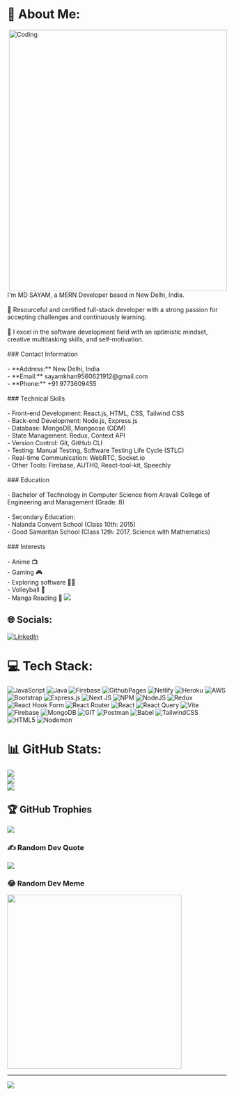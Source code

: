 
# 💫 About Me:
<img align="right" alt="Coding" width="500" height="600" src="https://camo.githubusercontent.com/cae12fddd9d6982901d82580bdf321d81fb299141098ca1c2d4891870827bf17/68747470733a2f2f6d69726f2e6d656469756d2e636f6d2f6d61782f313336302f302a37513379765349765f7430696f4a2d5a2e676966"/>
I'm MD SAYAM, a MERN Developer based in New Delhi, India. <br><br>🌟 Resourceful and certified full-stack developer with a strong passion for accepting challenges and continuously learning.<br><br>🚀 I excel in the software development field with an optimistic mindset, creative multitasking skills, and self-motivation.<br><br>### Contact Information<br><br>- **Address:** New Delhi, India<br>- **Email:** sayamkhan9560621912@gmail.com<br>- **Phone:** +91 9773609455<br><br>### Technical Skills<br><br>- Front-end Development: React.js, HTML, CSS, Tailwind CSS<br>- Back-end Development: Node.js, Express.js<br>- Database: MongoDB, Mongoose (ODM)<br>- State Management: Redux, Context API<br>- Version Control: Git, GitHub CLI<br>- Testing: Manual Testing, Software Testing Life Cycle (STLC)<br>- Real-time Communication: WebRTC, Socket.io<br>- Other Tools: Firebase, AUTH0, React-tool-kit, Speechly<br><br>### Education<br><br>- Bachelor of Technology in Computer Science from Aravali College of Engineering and Management (Grade: 8)<br><br>- Secondary Education: <br>  - Nalanda Convent School (Class 10th: 2015)<br>  - Good Samaritan School (Class 12th: 2017, Science with Mathematics)<br><br>### Interests<br><br>- Anime 📺<br>- Gaming 🎮<br>- Exploring software 🧑‍💻<br>- Volleyball 🏐<br>- Manga Reading 📘
<img src = "https://mir-s3-cdn-cf.behance.net/project_modules/fs/54b6c068097599.5b50bca476b9b.gif"/>

## 🌐 Socials:
[![LinkedIn](https://img.shields.io/badge/LinkedIn-%230077B5.svg?logo=linkedin&logoColor=white)](https://linkedin.com/in/md-sayam) 

# 💻 Tech Stack:
![JavaScript](https://img.shields.io/badge/javascript-%23323330.svg?style=for-the-badge&logo=javascript&logoColor=%23F7DF1E) ![Java](https://img.shields.io/badge/java-%23ED8B00.svg?style=for-the-badge&logo=openjdk&logoColor=white) ![Firebase](https://img.shields.io/badge/firebase-%23039BE5.svg?style=for-the-badge&logo=firebase) ![GithubPages](https://img.shields.io/badge/github%20pages-121013?style=for-the-badge&logo=github&logoColor=white) ![Netlify](https://img.shields.io/badge/netlify-%23000000.svg?style=for-the-badge&logo=netlify&logoColor=#00C7B7) ![Heroku](https://img.shields.io/badge/heroku-%23430098.svg?style=for-the-badge&logo=heroku&logoColor=white) ![AWS](https://img.shields.io/badge/AWS-%23FF9900.svg?style=for-the-badge&logo=amazon-aws&logoColor=white) ![Bootstrap](https://img.shields.io/badge/bootstrap-%238511FA.svg?style=for-the-badge&logo=bootstrap&logoColor=white) ![Express.js](https://img.shields.io/badge/express.js-%23404d59.svg?style=for-the-badge&logo=express&logoColor=%2361DAFB) ![Next JS](https://img.shields.io/badge/Next-black?style=for-the-badge&logo=next.js&logoColor=white) ![NPM](https://img.shields.io/badge/NPM-%23CB3837.svg?style=for-the-badge&logo=npm&logoColor=white) ![NodeJS](https://img.shields.io/badge/node.js-6DA55F?style=for-the-badge&logo=node.js&logoColor=white) ![Redux](https://img.shields.io/badge/redux-%23593d88.svg?style=for-the-badge&logo=redux&logoColor=white) ![React Hook Form](https://img.shields.io/badge/React%20Hook%20Form-%23EC5990.svg?style=for-the-badge&logo=reacthookform&logoColor=white) ![React Router](https://img.shields.io/badge/React_Router-CA4245?style=for-the-badge&logo=react-router&logoColor=white) ![React](https://img.shields.io/badge/react-%2320232a.svg?style=for-the-badge&logo=react&logoColor=%2361DAFB) ![React Query](https://img.shields.io/badge/-React%20Query-FF4154?style=for-the-badge&logo=react%20query&logoColor=white) ![Vite](https://img.shields.io/badge/vite-%23646CFF.svg?style=for-the-badge&logo=vite&logoColor=white) ![Firebase](https://img.shields.io/badge/Firebase-039BE5?style=for-the-badge&logo=Firebase&logoColor=white) ![MongoDB](https://img.shields.io/badge/MongoDB-%234ea94b.svg?style=for-the-badge&logo=mongodb&logoColor=white) ![GIT](https://img.shields.io/badge/Git-fc6d26?style=for-the-badge&logo=git&logoColor=white) ![Postman](https://img.shields.io/badge/Postman-FF6C37?style=for-the-badge&logo=postman&logoColor=white) ![Babel](https://img.shields.io/badge/Babel-F9DC3e?style=for-the-badge&logo=babel&logoColor=black) ![TailwindCSS](https://img.shields.io/badge/tailwindcss-%2338B2AC.svg?style=for-the-badge&logo=tailwind-css&logoColor=white) ![HTML5](https://img.shields.io/badge/html5-%23E34F26.svg?style=for-the-badge&logo=html5&logoColor=white) ![Nodemon](https://img.shields.io/badge/NODEMON-%23323330.svg?style=for-the-badge&logo=nodemon&logoColor=%BBDEAD)
# 📊 GitHub Stats:
![](https://github-readme-stats.vercel.app/api?username=sayam9901&theme=radical&hide_border=true&include_all_commits=true&count_private=true)<br/>
![](https://github-readme-streak-stats.herokuapp.com/?user=sayam9901&theme=radical&hide_border=true)<br/>
![](https://github-readme-stats.vercel.app/api/top-langs/?username=sayam9901&theme=radical&hide_border=true&include_all_commits=true&count_private=true&layout=compact)

## 🏆 GitHub Trophies
![](https://github-profile-trophy.vercel.app/?username=sayam9901&theme=radical&no-frame=false&no-bg=true&margin-w=4)

### ✍️ Random Dev Quote
![](https://quotes-github-readme.vercel.app/api?type=horizontal&theme=radical)

### 😂 Random Dev Meme
<img src='https://randommeme-five.vercel.app/' style="height: 400px;"/>

---
[![](https://visitcount.itsvg.in/api?id=sayam9901&icon=0&color=0)](https://visitcount.itsvg.in)

<!-- Proudly created with GPRM ( https://gprm.itsvg.in ) -->
